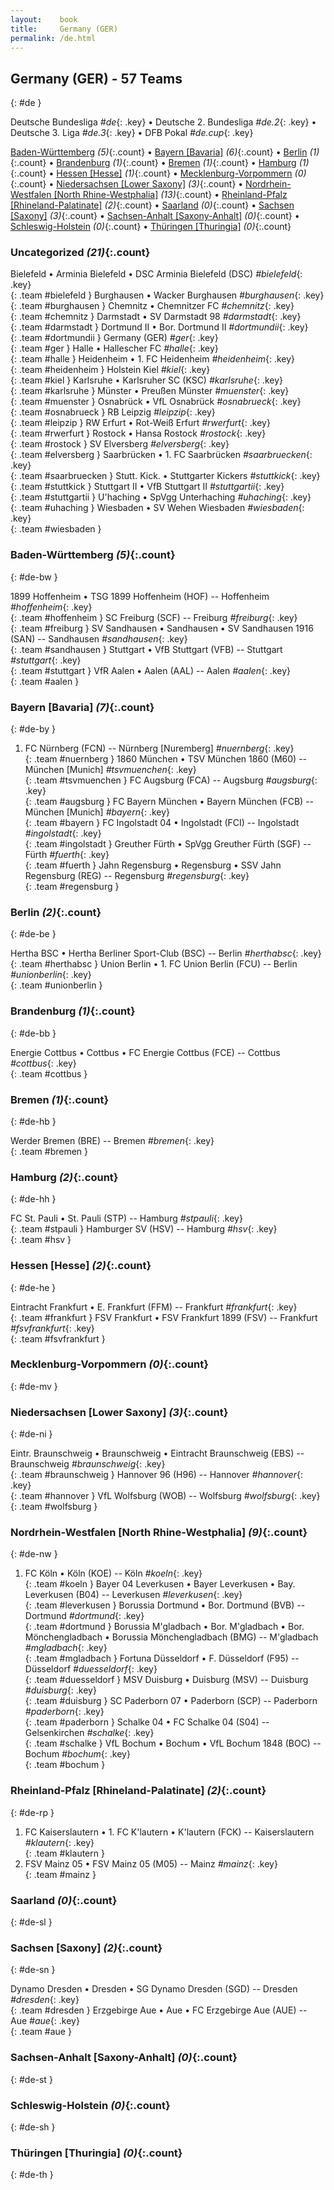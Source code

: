 ```yaml
---
layout:    book
title:     Germany (GER)
permalink: /de.html
---
```


## Germany (GER) - 57 Teams
{: #de }



 Deutsche Bundesliga _#de_{: .key}
 •  Deutsche 2. Bundesliga _#de.2_{: .key}
 •  Deutsche 3. Liga _#de.3_{: .key}
 •  DFB Pokal _#de.cup_{: .key}



[Baden-Württemberg](#de-bw) _(5)_{:.count} • [Bayern [Bavaria]](#de-by) _(6)_{:.count} • [Berlin](#de-be) _(1)_{:.count} • [Brandenburg](#de-bb) _(1)_{:.count} • [Bremen](#de-hb) _(1)_{:.count} • [Hamburg](#de-hh) _(1)_{:.count} • [Hessen [Hesse]](#de-he) _(1)_{:.count} • [Mecklenburg-Vorpommern](#de-mv) _(0)_{:.count} • [Niedersachsen [Lower Saxony]](#de-ni) _(3)_{:.count} • [Nordrhein-Westfalen [North Rhine-Westphalia]](#de-nw) _(13)_{:.count} • [Rheinland-Pfalz [Rhineland-Palatinate]](#de-rp) _(2)_{:.count} • [Saarland](#de-sl) _(0)_{:.count} • [Sachsen [Saxony]](#de-sn) _(3)_{:.count} • [Sachsen-Anhalt [Saxony-Anhalt]](#de-st) _(0)_{:.count} • [Schleswig-Holstein](#de-sh) _(0)_{:.count} • [Thüringen [Thuringia]](#de-th) _(0)_{:.count}


### Uncategorized _(21)_{:.count}

Bielefeld • Arminia Bielefeld • DSC Arminia Bielefeld  (DSC)  _#bielefeld_{: .key} <br>
{: .team #bielefeld }
Burghausen • Wacker Burghausen   _#burghausen_{: .key} <br>
{: .team #burghausen }
Chemnitz • Chemnitzer FC   _#chemnitz_{: .key} <br>
{: .team #chemnitz }
Darmstadt • SV Darmstadt 98   _#darmstadt_{: .key} <br>
{: .team #darmstadt }
Dortmund II • Bor. Dortmund II   _#dortmundii_{: .key} <br>
{: .team #dortmundii }
Germany  (GER)  _#ger_{: .key} <br>
{: .team #ger }
Halle • Hallescher FC   _#halle_{: .key} <br>
{: .team #halle }
Heidenheim • 1. FC Heidenheim   _#heidenheim_{: .key} <br>
{: .team #heidenheim }
Holstein Kiel   _#kiel_{: .key} <br>
{: .team #kiel }
Karlsruhe • Karlsruher SC  (KSC)  _#karlsruhe_{: .key} <br>
{: .team #karlsruhe }
Münster • Preußen Münster   _#muenster_{: .key} <br>
{: .team #muenster }
Osnabrück • VfL Osnabrück   _#osnabrueck_{: .key} <br>
{: .team #osnabrueck }
RB Leipzig   _#leipzip_{: .key} <br>
{: .team #leipzip }
RW Erfurt • Rot-Weiß Erfurt   _#rwerfurt_{: .key} <br>
{: .team #rwerfurt }
Rostock • Hansa Rostock   _#rostock_{: .key} <br>
{: .team #rostock }
SV Elversberg   _#elversberg_{: .key} <br>
{: .team #elversberg }
Saarbrücken • 1. FC Saarbrücken   _#saarbruecken_{: .key} <br>
{: .team #saarbruecken }
Stutt. Kick. • Stuttgarter Kickers   _#stuttkick_{: .key} <br>
{: .team #stuttkick }
Stuttgart II • VfB Stuttgart II   _#stuttgartii_{: .key} <br>
{: .team #stuttgartii }
U'haching • SpVgg Unterhaching   _#uhaching_{: .key} <br>
{: .team #uhaching }
Wiesbaden • SV Wehen Wiesbaden   _#wiesbaden_{: .key} <br>
{: .team #wiesbaden }



### Baden-Württemberg _(5)_{:.count}
{: #de-bw }





<div class='columns3' markdown='1'>

1899 Hoffenheim • TSG 1899 Hoffenheim  (HOF)  -- Hoffenheim _#hoffenheim_{: .key} <br>
{: .team #hoffenheim }
SC Freiburg  (SCF)  -- Freiburg _#freiburg_{: .key} <br>
{: .team #freiburg }
SV Sandhausen • Sandhausen • SV Sandhausen 1916  (SAN)  -- Sandhausen _#sandhausen_{: .key} <br>
{: .team #sandhausen }
Stuttgart • VfB Stuttgart  (VFB)  -- Stuttgart _#stuttgart_{: .key} <br>
{: .team #stuttgart }
VfR Aalen • Aalen  (AAL)  -- Aalen _#aalen_{: .key} <br>
{: .team #aalen }

</div>



### Bayern [Bavaria] _(7)_{:.count}
{: #de-by }





<div class='columns3' markdown='1'>

1. FC Nürnberg  (FCN)  -- Nürnberg [Nuremberg] _#nuernberg_{: .key} <br>
{: .team #nuernberg }
1860 München • TSV München 1860  (M60)  -- München [Munich] _#tsvmuenchen_{: .key} <br>
{: .team #tsvmuenchen }
FC Augsburg  (FCA)  -- Augsburg _#augsburg_{: .key} <br>
{: .team #augsburg }
FC Bayern München • Bayern München  (FCB)  -- München [Munich] _#bayern_{: .key} <br>
{: .team #bayern }
FC Ingolstadt 04 • Ingolstadt  (FCI)  -- Ingolstadt _#ingolstadt_{: .key} <br>
{: .team #ingolstadt }
Greuther Fürth • SpVgg Greuther Fürth  (SGF)  -- Fürth _#fuerth_{: .key} <br>
{: .team #fuerth }
Jahn Regensburg • Regensburg • SSV Jahn Regensburg  (REG)  -- Regensburg _#regensburg_{: .key} <br>
{: .team #regensburg }

</div>



### Berlin _(2)_{:.count}
{: #de-be }





<div class='columns3' markdown='1'>

Hertha BSC • Hertha Berliner Sport-Club  (BSC)  -- Berlin _#herthabsc_{: .key} <br>
{: .team #herthabsc }
Union Berlin • 1. FC Union Berlin  (FCU)  -- Berlin _#unionberlin_{: .key} <br>
{: .team #unionberlin }

</div>



### Brandenburg _(1)_{:.count}
{: #de-bb }





<div class='columns3' markdown='1'>

Energie Cottbus • Cottbus • FC Energie Cottbus  (FCE)  -- Cottbus _#cottbus_{: .key} <br>
{: .team #cottbus }

</div>



### Bremen _(1)_{:.count}
{: #de-hb }





<div class='columns3' markdown='1'>

Werder Bremen  (BRE)  -- Bremen _#bremen_{: .key} <br>
{: .team #bremen }

</div>



### Hamburg _(2)_{:.count}
{: #de-hh }





<div class='columns3' markdown='1'>

FC St. Pauli • St. Pauli  (STP)  -- Hamburg _#stpauli_{: .key} <br>
{: .team #stpauli }
Hamburger SV  (HSV)  -- Hamburg _#hsv_{: .key} <br>
{: .team #hsv }

</div>



### Hessen [Hesse] _(2)_{:.count}
{: #de-he }





<div class='columns3' markdown='1'>

Eintracht Frankfurt • E. Frankfurt  (FFM)  -- Frankfurt _#frankfurt_{: .key} <br>
{: .team #frankfurt }
FSV Frankfurt • FSV Frankfurt 1899  (FSV)  -- Frankfurt _#fsvfrankfurt_{: .key} <br>
{: .team #fsvfrankfurt }

</div>



### Mecklenburg-Vorpommern _(0)_{:.count}
{: #de-mv }





<div class='columns3' markdown='1'>


</div>



### Niedersachsen [Lower Saxony] _(3)_{:.count}
{: #de-ni }





<div class='columns3' markdown='1'>

Eintr. Braunschweig • Braunschweig • Eintracht Braunschweig  (EBS)  -- Braunschweig _#braunschweig_{: .key} <br>
{: .team #braunschweig }
Hannover 96  (H96)  -- Hannover _#hannover_{: .key} <br>
{: .team #hannover }
VfL Wolfsburg  (WOB)  -- Wolfsburg _#wolfsburg_{: .key} <br>
{: .team #wolfsburg }

</div>



### Nordrhein-Westfalen [North Rhine-Westphalia] _(9)_{:.count}
{: #de-nw }





<div class='columns3' markdown='1'>

1. FC Köln • Köln  (KOE)  -- Köln _#koeln_{: .key} <br>
{: .team #koeln }
Bayer 04 Leverkusen • Bayer Leverkusen • Bay. Leverkusen  (B04)  -- Leverkusen _#leverkusen_{: .key} <br>
{: .team #leverkusen }
Borussia Dortmund • Bor. Dortmund  (BVB)  -- Dortmund _#dortmund_{: .key} <br>
{: .team #dortmund }
Borussia M'gladbach • Bor. M'gladbach • Bor. Mönchengladbach • Borussia Mönchengladbach  (BMG)  -- M'gladbach _#mgladbach_{: .key} <br>
{: .team #mgladbach }
Fortuna Düsseldorf • F. Düsseldorf  (F95)  -- Düsseldorf _#duesseldorf_{: .key} <br>
{: .team #duesseldorf }
MSV Duisburg • Duisburg  (MSV)  -- Duisburg _#duisburg_{: .key} <br>
{: .team #duisburg }
SC Paderborn 07 • Paderborn  (SCP)  -- Paderborn _#paderborn_{: .key} <br>
{: .team #paderborn }
Schalke 04 • FC Schalke 04  (S04)  -- Gelsenkirchen _#schalke_{: .key} <br>
{: .team #schalke }
VfL Bochum • Bochum • VfL Bochum 1848  (BOC)  -- Bochum _#bochum_{: .key} <br>
{: .team #bochum }

</div>



### Rheinland-Pfalz [Rhineland-Palatinate] _(2)_{:.count}
{: #de-rp }





<div class='columns3' markdown='1'>

1. FC Kaiserslautern • 1. FC K'lautern • K'lautern  (FCK)  -- Kaiserslautern _#klautern_{: .key} <br>
{: .team #klautern }
1. FSV Mainz 05 • FSV Mainz 05  (M05)  -- Mainz _#mainz_{: .key} <br>
{: .team #mainz }

</div>



### Saarland _(0)_{:.count}
{: #de-sl }





<div class='columns3' markdown='1'>


</div>



### Sachsen [Saxony] _(2)_{:.count}
{: #de-sn }





<div class='columns3' markdown='1'>

Dynamo Dresden • Dresden • SG Dynamo Dresden  (SGD)  -- Dresden _#dresden_{: .key} <br>
{: .team #dresden }
Erzgebirge Aue • Aue • FC Erzgebirge Aue  (AUE)  -- Aue _#aue_{: .key} <br>
{: .team #aue }

</div>



### Sachsen-Anhalt [Saxony-Anhalt] _(0)_{:.count}
{: #de-st }





<div class='columns3' markdown='1'>


</div>



### Schleswig-Holstein _(0)_{:.count}
{: #de-sh }





<div class='columns3' markdown='1'>


</div>



### Thüringen [Thuringia] _(0)_{:.count}
{: #de-th }





<div class='columns3' markdown='1'>


</div>


 
